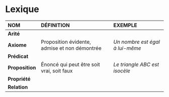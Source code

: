 # Lexique

|NOM|DÉFINITION|EXEMPLE|
|:--|:--|:--|
|**Arité**|||
|**Axiome**|Proposition évidente, admise et non démontrée|_Un nombre est égal à lui-même_|
|**Prédicat**|||
|**Proposition**|Énoncé qui peut être soit vrai, soit faux|_Le triangle ABC est isocèle_|
|**Propriété**|||
|**Relation**|||
